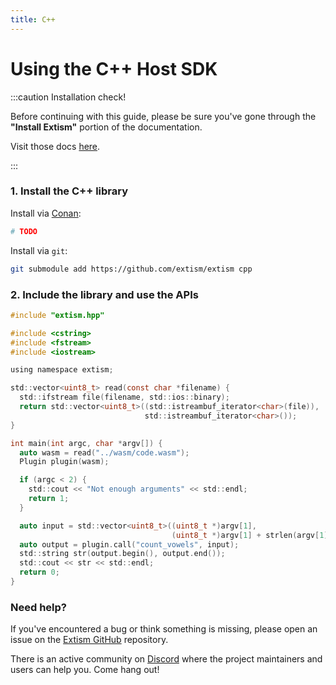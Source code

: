 ```yaml
---
title: C++
---
```


# Using the C++ Host SDK


:::caution Installation check!

Before continuing with this guide, please be sure you've gone through the **"Install Extism"** portion of the documentation.

Visit those docs [here](/docs/install).

:::

### 1. Install the C++ library

Install via [Conan](https://conan.io):
```sh
# TODO
```

Install via `git`:
```sh
git submodule add https://github.com/extism/extism cpp
```

### 2. Include the library and use the APIs

```c title=main.cpp
#include "extism.hpp"

#include <cstring>
#include <fstream>
#include <iostream>

using namespace extism;

std::vector<uint8_t> read(const char *filename) {
  std::ifstream file(filename, std::ios::binary);
  return std::vector<uint8_t>((std::istreambuf_iterator<char>(file)),
                              std::istreambuf_iterator<char>());
}

int main(int argc, char *argv[]) {
  auto wasm = read("../wasm/code.wasm");
  Plugin plugin(wasm);

  if (argc < 2) {
    std::cout << "Not enough arguments" << std::endl;
    return 1;
  }

  auto input = std::vector<uint8_t>((uint8_t *)argv[1],
                                    (uint8_t *)argv[1] + strlen(argv[1]));
  auto output = plugin.call("count_vowels", input);
  std::string str(output.begin(), output.end());
  std::cout << str << std::endl;
  return 0;
}
```


### Need help?

If you've encountered a bug or think something is missing, please open an issue on the [Extism GitHub](https://github.com/extism/extism) repository.

There is an active community on [Discord](#) where the project maintainers and users can help you. Come hang out!


